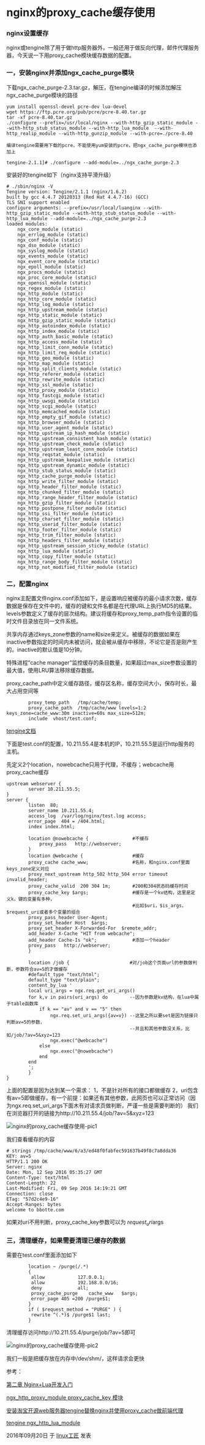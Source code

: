 # nginx的proxy_cache缓存使用

### nginx设置缓存

nginx或tengine除了用于做http服务器外，一般还用于做反向代理，邮件代理服务器，今天说一下用proxy_cache模块缓存数据的配置。

### 一，安装nginx并添加ngx_cache_purge模块

下载ngx_cache_purge-2.3.tar.gz，解压，在tengine编译的时候添加解压ngx_cache_purge模块的路径

```
yum install openssl-devel pcre-dev lua-devel
wget https://ftp.pcre.org/pub/pcre/pcre-8.40.tar.gz
tar -xf pcre-8.40.tar.gz
./configure --prefix=/usr/local/nginx --with-http_gzip_static_module --with-http_stub_status_module --with-http_lua_module  --with-http_realip_module --with-http_gunzip_module --with-pcre=./pcre-8.40
 
编译tengine需要用下载的pcre，不能使用yum安装的pcre，把ngx_cache_purge模块也添加上
 
tengine-2.1.1]# ./configure --add-module=../ngx_cache_purge-2.3
```

安装好的tengine如下（nginx支持平滑升级）

```
# ./sbin/nginx -V
Tengine version: Tengine/2.1.1 (nginx/1.6.2)
built by gcc 4.4.7 20120313 (Red Hat 4.4.7-16) (GCC)
TLS SNI support enabled
configure arguments: --prefix=/usr/local/luanginx --with-http_gzip_static_module --with-http_stub_status_module --with-http_lua_module --add-module=../ngx_cache_purge-2.3
loaded modules:
    ngx_core_module (static)
    ngx_errlog_module (static)
    ngx_conf_module (static)
    ngx_dso_module (static)
    ngx_syslog_module (static)
    ngx_events_module (static)
    ngx_event_core_module (static)
    ngx_epoll_module (static)
    ngx_procs_module (static)
    ngx_proc_core_module (static)
    ngx_openssl_module (static)
    ngx_regex_module (static)
    ngx_http_module (static)
    ngx_http_core_module (static)
    ngx_http_log_module (static)
    ngx_http_upstream_module (static)
    ngx_http_static_module (static)
    ngx_http_gzip_static_module (static)
    ngx_http_autoindex_module (static)
    ngx_http_index_module (static)
    ngx_http_auth_basic_module (static)
    ngx_http_access_module (static)
    ngx_http_limit_conn_module (static)
    ngx_http_limit_req_module (static)
    ngx_http_geo_module (static)
    ngx_http_map_module (static)
    ngx_http_split_clients_module (static)
    ngx_http_referer_module (static)
    ngx_http_rewrite_module (static)
    ngx_http_ssl_module (static)
    ngx_http_proxy_module (static)
    ngx_http_fastcgi_module (static)
    ngx_http_uwsgi_module (static)
    ngx_http_scgi_module (static)
    ngx_http_memcached_module (static)
    ngx_http_empty_gif_module (static)
    ngx_http_browser_module (static)
    ngx_http_user_agent_module (static)
    ngx_http_upstream_ip_hash_module (static)
    ngx_http_upstream_consistent_hash_module (static)
    ngx_http_upstream_check_module (static)
    ngx_http_upstream_least_conn_module (static)
    ngx_http_reqstat_module (static)
    ngx_http_upstream_keepalive_module (static)
    ngx_http_upstream_dynamic_module (static)
    ngx_http_stub_status_module (static)
    ngx_http_cache_purge_module (static)
    ngx_http_write_filter_module (static)
    ngx_http_header_filter_module (static)
    ngx_http_chunked_filter_module (static)
    ngx_http_range_header_filter_module (static)
    ngx_http_gzip_filter_module (static)
    ngx_http_postpone_filter_module (static)
    ngx_http_ssi_filter_module (static)
    ngx_http_charset_filter_module (static)
    ngx_http_userid_filter_module (static)
    ngx_http_footer_filter_module (static)
    ngx_http_trim_filter_module (static)
    ngx_http_headers_filter_module (static)
    ngx_http_upstream_session_sticky_module (static)
    ngx_http_lua_module (static)
    ngx_http_copy_filter_module (static)
    ngx_http_range_body_filter_module (static)
    ngx_http_not_modified_filter_module (static)
```

### 二，配置nginx

nginx主配置文件nginx.conf添加如下，是设置响应被缓存的最小请求次数，缓存数据是保存在文件中的，缓存的键和文件名都是在代理URL上执行MD5的结果。levels参数定义了缓存的层次结构。建议将缓存和proxy_temp_path指令设置的临时文件目录放在同一文件系统。

共享内存通过keys_zone参数的name和size来定义。被缓存的数据如果在inactive参数指定的时间内未被访问，就会被从缓存中移除，不论它是否是刚产生的。inactive的默认值是10分钟。

特殊进程“cache manager”监控缓存的条目数量，如果超过max_size参数设置的最大值，使用LRU算法移除缓存数据。

proxy_cache_path中定义缓存路径，缓存区名称，缓存空间大小，保存时长，最大占用空间等

```
        proxy_temp_path   /tmp/cache/temp;
        proxy_cache_path  /tmp/cache/www levels=1:2 keys_zone=cache_www:30m inactive=60s max_size=512m;
        include  vhost/test.conf;
```

[tengine文档](http://tengine.taobao.org/nginx_docs/cn/docs/http/ngx_http_proxy_module.html#proxy_cache_path)

下面是test.conf的配置，10.211.55.4是本机的IP，10.211.55.5是运行http服务的主机。

先定义2个location，nowebcache只用于代理，不缓存；webcache用proxy_cache缓存

```
upstream webserver {
        server 10.211.55.5;
}
server {
        listen  80;
        server_name 10.211.55.4;
        access_log  /var/log/nginx/test.log access;
        error_page  404 = /404.html;
        index index.html;
 
        location @nowebcache {                #不缓存
            proxy_pass   http://webserver;
        }
        location @webcache {                  #缓存
        proxy_cache cache_www;                #名称，和nginx.conf里面keys_zone定义对应
        proxy_next_upstream http_502 http_504 error timeout invalid_header;
        proxy_cache_valid  200 304 1m;        #200和304状态码缓存时间
        proxy_cache_key $args;                #缓存是一个kv结构，这里是定义k，键的变量有多种，
                                              #比如$uri，$is_args，$request_uri或者多个变量的组合
        proxy_pass_header User-Agent;
        proxy_set_header Host  $args;
        proxy_set_header X-Forwarded-For  $remote_addr;
        add_header X-Cache "HIT from webcache";
        add_header Cache-Is "ok";             #添加一个header
        proxy_pass   http://webserver;
        }
 
        location /job {                      #对/job这个页面url的参数做判断，参数符合av=5的才做缓存
        #default_type "text/html";
        default_type "text/plain";
        content_by_lua '
        local uri_args = ngx.req.get_uri_args()
        for k,v in pairs(uri_args) do        --因为参数是kv结构，在lua中属于table函数库
            if k == "av" and v == "5" then
                ngx.req.set_uri_args({av=v}) --这里之所以要set是因为链接只判断av=5的参数，
                                             --并且和其他参数没关系，比如/job/?av=5&xyz=123
                ngx.exec("@webcache")
            else
                ngx.exec("@nowebcache")
            end
        end
        ';
        }
}
```

上面的配置是因为达到某一个需求：
1，不是针对所有的接口都做缓存
2，uri包含有av=5即做缓存，有一个前提：如果还有其他参数，此网页也可以正常访问（因为ngx.req.set_uri_args下面木有对请求页做判断，严谨一些是需要判断的）
我们在浏览器打开的链接为http://10.211.55.4/job/?av=5&xyz=123

![nginx的proxy_cache缓存使用-pic1](../images/2016/09/QQ20160920-1@2x.png)

我们查看缓存的内容

```
# strings /tmp/cache/www/6/a3/ed48f0fabfec591637b49f8c7a8dda36
KEY: av=5
HTTP/1.1 200 OK
Server: nginx
Date: Mon, 12 Sep 2016 05:35:27 GMT
Content-Type: text/html
Content-Length: 22
Last-Modified: Fri, 09 Sep 2016 14:19:21 GMT
Connection: close
ETag: "57d2c4e9-16"
Accept-Ranges: bytes
welcome to bbotte.com
```

如果对uri不用判断，proxy_cache_key参数可以为 $request_uri$args

### 三，清理缓存，如果需要清理已缓存的数据

需要在test.conf里面添加如下

```
        location ~ /purge(/.*)
        {
         allow            127.0.0.1;
         allow            192.168.0.0/16;
         deny             all;
         proxy_cache_purge    cache_www   $args;
         error_page 405 =200 /purge$1; 
        }
        if ( $request_method = "PURGE" ) {
         rewrite ^(.*)$ /purge$1 last;
        }
```

清理缓存访问http://10.211.55.4/purge/job/?av=5即可

![nginx的proxy_cache缓存使用-pic2](../images/2016/09/QQ20160920-2@2x.png)

我们一般是把缓存放在内存中/dev/shm/，这样请求会更快

参考：

[第二章 Nginx+Lua开发入门](http://jinnianshilongnian.iteye.com/blog/2186448)

[ngx_http_proxy_module proxy_cache_key 模块](http://tengine.taobao.org/nginx_docs/cn/docs/http/ngx_http_proxy_module.html#proxy_cache_key)

[安装淘宝开源web服务器tengine替换nginx并使用proxy_cache做前端代理](http://blog.c1gstudio.com/archives/1652)

[tengine ngx_http_lua_module ](https://github.com/alibaba/tengine/tree/master/modules/ngx_http_lua_module)

2016年09月20日 于 [linux工匠](http://www.bbotte.com/) 发表


